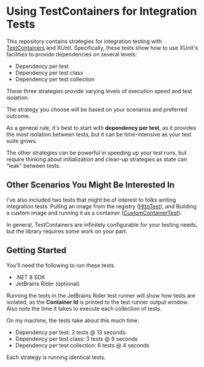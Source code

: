 # Using TestContainers for Integration Tests

This repository contains strategies for integration testing with [TestContainers](https://dotnet.testcontainers.org/) and XUnit. Specifically, these tests show how to use XUnit's facilities to provide dependencies on several levels:

- Dependency per test 
- Dependency per test class
- Dependency per test collection

These three strategies provide varying levels of execution speed and test isolation.

The strategy you choose will be based on your scenarios and preferred outcome.

As a general rule, it's best to start with **dependency per test**, as it provides the most isolation between tests, but it can be time-intensive as your test suite grows.

The other strategies can be powerful in speeding up your test runs, but require thinking about initialization and clean-up strategies as state can "leak" between tests.

## Other Scenarios You Might Be Interested In

I've also included two tests that might be of interest to folks writing integration tests.
Pulling an image from the registry ([HttpTest](./TestingWithContainers/HttpTest.cs)), and Building a custom image and running it as a container ([CustomContainerTest](./TestingWithContainers/CustomContainerTest.cs)).

In general, TestContainers are infinitely configurable for your testing needs, but the library requires some work on your part.

## Getting Started

You'll need the following to run these tests.

- .NET 8 SDK
- JetBrains Rider (optional)

Running the tests in the JetBrains Rider test runner will show how tests are isolated, as the **Container Id** is printed to the test runner output window. Also note the time it takes to execute each collection of tests.

On my machine, the tests take about this much time:

- Dependency per test: 3 tests @ 13 seconds.
- Dependency per test class: 3 tests @ 9 seconds
- Dependency per test collection: 6 tests @ 4 seconds

Each strategy is running identical tests.